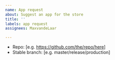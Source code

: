 ```yaml
---
name: App request
about: Suggest an app for the store
title: ''
labels: app request
assignees: MaxvandeLaar

---
```


- Repo: [e.g. https://github.com/the/repo/here]
 - Stable branch: [e.g. master/release/production]
